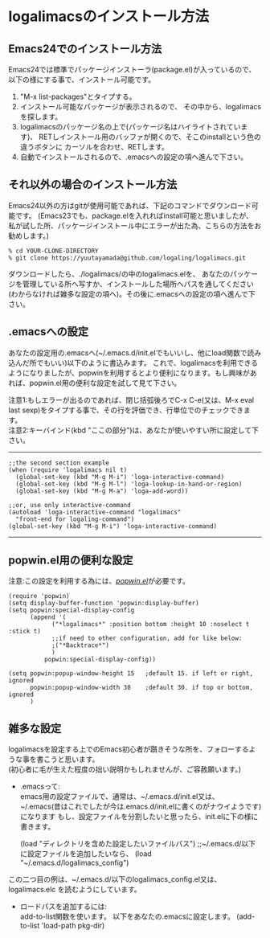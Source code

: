 # logalimacsのインストール方法
## Emacs24でのインストール方法

Emacs24では標準でパッケージインストーラ(package.el)が入っているので、
以下の様にする事で、インストール可能です。

1. "M-x list-packages"とタイプする。
2. インストール可能なパッケージが表示されるので、
その中から、logalimacsを探します。
3. logalimacsのパッケージ名の上で(パッケージ名はハイライトされています)、
RETしインストール用のバッファが開くので、そこのinstallという色の違うボタンに
カーソルを合わせ、RETします。
4. 自動でインストールされるので、.emacsへの設定の項へ進んで下さい。


## それ以外の場合のインストール方法

Emacs24以外の方はgitが使用可能であれば、下記のコマンドでダウンロード可能です。
(Emacs23でも、package.elを入れればinstall可能と思いましたが、
私が試した所、パッケージインストール中にエラーが出た為、こちらの方法をお勧めします。)


    % cd YOUR-CLONE-DIRECTORY
    % git clone https://yuutayamada@github.com/logaling/logalimacs.git


ダウンロードしたら、./logalimacs/の中のlogalimacs.elを、
あなたのパッケージを管理している所へ写すか、インストールした場所へパスを通してください(わからなければ雑多な設定の項へ)。その後に.emacsへの設定の項へ進んで下さい。

## .emacsへの設定
あなたの設定用の.emacsへ(~/.emacs.d/init.elでもいいし、他にload関数で読み込んだ所でもいい)以下のように書込みます。
これで、logalimacsを利用できるようになりましたが、popwinを利用するとより便利になります。もし興味があれば、popwin.el用の便利な設定を試して見て下さい。

注意1:もしエラーが出るのであれば、閉じ括弧後ろでC-x C-e(又は、M-x eval last sexp)をタイプする事で、その行を評価でき、行単位でのチェックできます。  
注意2:キーバインド(kbd "ここの部分")は、あなたが使いやすい所に設定して下さい。

---

    ;;the second section example
    (when (require 'logalimacs nil t)
      (global-set-key (kbd "M-g M-i") 'loga-interactive-command)
      (global-set-key (kbd "M-g M-l") 'loga-lookup-in-hand-or-region)
      (global-set-key (kbd "M-g M-a") 'loga-add-word))

    ;;or, use only interactive-command
    (autoload 'loga-interactive-command "logalimacs"
      "front-end for logaling-command")
    (global-set-key (kbd "M-g M-i") 'loga-interactive-command)

---

## popwin.el用の便利な設定



注意:この設定を利用する為には、[_popwin.el_](http://www.emacswiki.org/emacs/PopWin)が必要です。

    (require 'popwin)
    (setq display-buffer-function 'popwin:display-buffer)
    (setq popwin:special-display-config
          (append '(
                ("*logalimacs*" :position bottom :height 10 :noselect t :stick t)
                ;;if need to other configuration, add for like below:
                ;("*Backtrace*")
                )
              popwin:special-display-config))

    (setq popwin:popup-window-height 15   ;default 15. if left or right, ignored
          popwin:popup-window-width 30    ;default 30. if top or bottom, ignored
          )

## 雑多な設定
logalimacsを設定する上でのEmacs初心者が躓きそうな所を、フォローするような事を書こうと思います。  
(初心者に毛が生えた程度の拙い説明かもしれませんが、ご容赦願います。)  

* .emacsって:  
emacs用の設定ファイルで、通常は、~/.emacs.d/init.el又は、  
~/.emacs(昔はこれでしたが今は.emacs.d/init.elに書くのがナウイようです)になります
もし、設定ファイルを分割したいと思ったら、init.elに下の様に書きます。

    (load "ディレクトリを含めた設定したいファイルパス")
    ;;~/.emacs.d/以下に設定ファイルを追加したいなら、
    (load "~/.emacs.d/logalimacs_config")

この二つ目の例は、~/.emacs.d/以下のlogalimacs_config.el又は、logalimacs.elc
を読むようにしています。

* ロードパスを追加するには:  
add-to-list関数を使います。
以下をあなたの.emacsに設定します。
(add-to-list 'load-path pkg-dir)
